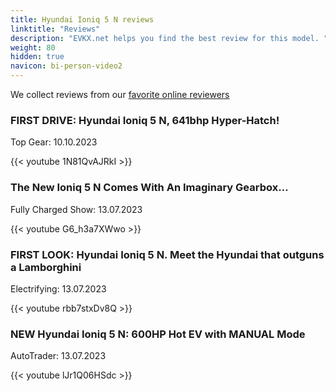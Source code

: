 ```yaml
---
title: Hyundai Ioniq 5 N reviews
linktitle: "Reviews"
description: "EVKX.net helps you find the best review for this model. "
weight: 80
hidden: true
navicon: bi-person-video2
---
```

We collect reviews from our [favorite online reviewers](../../../../guides/evreviewers/)

<div class="container text-center shadow p-2 pe-4 mb-5 bg-body-tertiary rounded border">
<h3>FIRST DRIVE: Hyundai Ioniq 5 N, 641bhp Hyper-Hatch!</h3>
<p>Top Gear: 10.10.2023</p>

{{< youtube 1N81QvAJRkI >}}

</div>
<div class="container text-center shadow p-2 pe-4 mb-5 bg-body-tertiary rounded border">
<h3>The New Ioniq 5 N Comes With An Imaginary Gearbox…</h3>
<p>Fully Charged Show: 13.07.2023</p>

{{< youtube G6_h3a7XWwo >}}

</div>
<div class="container text-center shadow p-2 pe-4 mb-5 bg-body-tertiary rounded border">
<h3>FIRST LOOK: Hyundai Ioniq 5 N. Meet the Hyundai that outguns a Lamborghini</h3>
<p>Electrifying: 13.07.2023</p>

{{< youtube rbb7stxDv8Q >}}

</div>
<div class="container text-center shadow p-2 pe-4 mb-5 bg-body-tertiary rounded border">
<h3>NEW Hyundai Ioniq 5 N: 600HP Hot EV with MANUAL Mode</h3>
<p>AutoTrader: 13.07.2023</p>

{{< youtube lJr1Q06HSdc >}}

</div>
